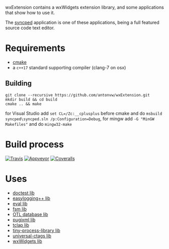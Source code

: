 wxExtension contains a wxWidgets extension library, 
and some applications that show how to use it.

The [syncped](http://sourceforge.net/projects/syncped) application is 
one of these applications, being a full featured source code text editor. 

# Requirements

- [cmake](http://www.cmake.org/)    
- a `c++17` standard supporting compiler (clang-7 on osx)    

## Building

```
git clone --recursive https://github.com/antonvw/wxExtension.git    
mkdir build && cd build   
cmake .. && make
```

for Visual Studio add `set CL=/Zc:__cplusplus` before cmake and do `msbuild syncped\syncped.sln /p:Configuration=Debug`,
for mingw add `-G "MinGW Makefiles"` and do `mingw32-make`   

# Build process 

  [![Travis](https://travis-ci.org/antonvw/wxExtension.png?branch=master)](https://travis-ci.org/antonvw/wxExtension)
  [![Appveyor](https://ci.appveyor.com/api/projects/status/x3jm519fq1i407a6?svg=true)](https://ci.appveyor.com/project/antonvw/wxExtension)
  [![Coveralls](https://coveralls.io/repos/antonvw/wxExtension/badge.svg?branch=master&service=github)](https://coveralls.io/github/antonvw/wxExtension?branch=master)   

# Uses

- [doctest lib](https://github.com/onqtam/doctest)    
- [easylogging++ lib](https://github.com/muflihun/easyloggingpp)    
- [eval lib](https://github.com/r-lyeh/eval)    
- [fsm lib](https://github.com/eglimi/cppfsm)    
- [OTL database lib](http://otl.sourceforge.net/)    
- [pugixml lib](https://github.com/zeux/pugixml)    
- [tclap lib](http://tclap.sourceforge.net/)    
- [tiny-process-library lib](https://gitlab.com/eidheim/tiny-process-library)    
- [universal-ctags lib](https://github.com/universal-ctags/ctags)    
- [wxWidgets lib](https://github.com/wxWidgets/wxWidgets/)

